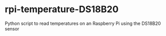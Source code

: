 # rpi-temperature-DS18B20
Python script to read temperatures on an Raspberry Pi using the DS18B20 sensor
